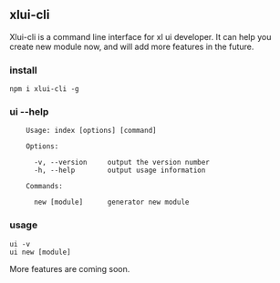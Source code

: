 ## xlui-cli ##

Xlui-cli is a command line interface for xl ui developer.
It can help you create new module now, and will add more features in the future.

### install ###
```
npm i xlui-cli -g
```

### ui --help ###
```
	Usage: index [options] [command]

	Options:

	  -v, --version		output the version number
	  -h, --help		output usage information

	Commands:

	  new [module] 		generator new module
```

### usage ###
```
ui -v
ui new [module]
```

More features are coming soon.

